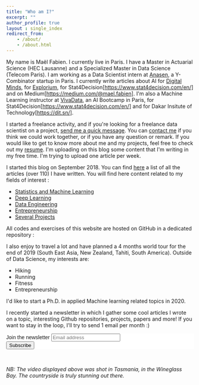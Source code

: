 ```yaml
---
title: "Who am I?"
excerpt: ""
author_profile: true
layout : single_index
redirect_from: 
    - /about/
    - /about.html
---
```


My name is Maël Fabien. I currently live in Paris. I have a Master in Actuarial Science (HEC Lausanne) and a Specialized Master in Data Science (Telecom Paris). I am working as a Data Scientist intern at [Anasen](https://anasen.com/), a Y-Combinator startup in Paris. I currently write articles about AI for [Digital Minds](https://www.digitalminds.io/), for [Explorium](https://www.explorium.ai/), for Stat4Decision[https://www.stat4decision.com/en/] and on Medium[https://medium.com/@mael.fabien]. I'm also a Machine Learning instructor at [VivaData](https://vivadata.org/), an AI Bootcamp in Paris, for Stat4Decision[https://www.stat4decision.com/en/] and for Dakar Insitute of Technology[https://dit.sn/].

I started a freelance activity, and if you're looking for a freelance data scientist on a project, [send me a quick message](https://maelfabien.github.io/form.html). You can [contact me](mailto:mael.fabien@gmail.com) if you think we could work together, or if you have any question or remark. If you would like to get to know more about me and my projects, feel free to check out my [resume](https://maelfabien.github.io/assets/files/CV_2019_MF.pdf). I'm uploading on this blog some content that I'm writing in my free time. I'm trying to upload one article per week. 

I started this blog on September 2018. You can find [here](https://maelfabien.github.io/year-archive/#) a list of all the articles (over 110) I have written. You will find here content related to my fields of interest :
- [Statistics and Machine Learning](https://maelfabien.github.io/ml/)
- [Deep Learning](https://maelfabien.github.io/dl/)
- [Data Engineering](https://maelfabien.github.io/bgd/)
- [Entrepreneurship](https://maelfabien.github.io/ent/)
- [Several Projects](https://maelfabien.github.io/projects/)

All codes and exercises of this website are hosted on GitHub in a dedicated repository :

<div class="github-card" data-github="maelfabien/Machine_Learning_Tutorials" data-width="100%" data-height="" data-theme="default"></div>
<script src="//cdn.jsdelivr.net/github-cards/latest/widget.js"></script>

I also enjoy to travel a lot and have planned a 4 months world tour for the end of 2019 (South East Asia, New Zealand, Tahiti, South America). Outside of Data Science, my interests are:
- Hiking
- Running 
- Fitness
- Entrepreneurship

I'd like to start a Ph.D. in applied Machine learning related topics in 2020. 

I recently started a newsletter in which I gather some cool articles I wrote on a topic, interesting Github repositories, projects, papers and more! If you want to stay in the loop, I'll try to send 1 email per month :)

<link href="//cdn-images.mailchimp.com/embedcode/horizontal-slim-10_7.css" rel="stylesheet" type="text/css">

<div id="mc_embed_signup" style="background:#fff; clear:left; font:14px Helvetica,Arial,sans-serif; width:100%;">
<form action="https://gmail.us3.list-manage.com/subscribe/post?u=c76a8e2ec2bd989affb9a074f&amp;id=4646542adb" method="post" id="mc-embedded-subscribe-form" name="mc-embedded-subscribe-form" class="validate" target="_blank" novalidate>
<div id="mc_embed_signup_scroll">
<label for="mce-EMAIL">Join the newsletter </label>
<input type="email" value="" name="EMAIL" class="email" id="mce-EMAIL" placeholder="Email address" required>
<div style="position: absolute; left: -5000px;" aria-hidden="true"><input type="text" name="b_c76a8e2ec2bd989affb9a074f_4646542adb" tabindex="-1" value=""></div>
<div class="clear"><input type="submit" value="Subscribe" name="subscribe" id="mc-embedded-subscribe" class="button"></div>
</div>
</form>
</div>

<br>

*NB: The video displayed above was shot in Tasmania, in the Wineglass Bay. The countryside is truly stunning out there.*

<script type="text/javascript" src="//rf.revolvermaps.com/0/0/8.js?i=5ewlq11o62v&amp;m=0&amp;c=ff0000&amp;cr1=ffffff&amp;f=arial&amp;l=33" async="async"></script>

<script type="text/javascript" src="//downloads.mailchimp.com/js/signup-forms/popup/unique-methods/embed.js" data-dojo-config="usePlainJson: true, isDebug: false"></script><script type="text/javascript">window.dojoRequire(["mojo/signup-forms/Loader"], function(L) { L.start({"baseUrl":"mc.us3.list-manage.com","uuid":"c76a8e2ec2bd989affb9a074f","lid":"4646542adb","uniqueMethods":true}) })</script>
